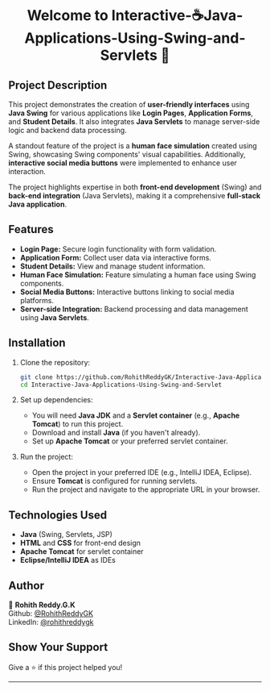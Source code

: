 <h1 align="center">Welcome to Interactive-☕Java-Applications-Using-Swing-and-Servlets 👋</h1>
<p>
</p>

## Project Description

This project demonstrates the creation of **user-friendly interfaces** using **Java Swing** for various applications like **Login Pages**, **Application Forms**, and **Student Details**. It also integrates **Java Servlets** to manage server-side logic and backend data processing.

A standout feature of the project is a **human face simulation** created using Swing, showcasing Swing components' visual capabilities. Additionally, **interactive social media buttons** were implemented to enhance user interaction.

The project highlights expertise in both **front-end development** (Swing) and **back-end integration** (Java Servlets), making it a comprehensive **full-stack Java application**.

## Features

- **Login Page:** Secure login functionality with form validation.
- **Application Form:** Collect user data via interactive forms.
- **Student Details:** View and manage student information.
- **Human Face Simulation:** Feature simulating a human face using Swing components.
- **Social Media Buttons:** Interactive buttons linking to social media platforms.
- **Server-side Integration:** Backend processing and data management using **Java Servlets**.

## Installation

1. Clone the repository:
    ```bash
    git clone https://github.com/RohithReddyGK/Interactive-Java-Applications-Using-Swing-and-Servlet.git
    cd Interactive-Java-Applications-Using-Swing-and-Servlet
    ```

2. Set up dependencies:
    - You will need **Java JDK** and a **Servlet container** (e.g., **Apache Tomcat**) to run this project.
    - Download and install **Java** (if you haven't already).
    - Set up **Apache Tomcat** or your preferred servlet container.

3. Run the project:
    - Open the project in your preferred IDE (e.g., IntelliJ IDEA, Eclipse).
    - Ensure **Tomcat** is configured for running servlets.
    - Run the project and navigate to the appropriate URL in your browser.

## Technologies Used

- **Java** (Swing, Servlets, JSP)
- **HTML** and **CSS** for front-end design
- **Apache Tomcat** for servlet container
- **Eclipse/IntelliJ IDEA** as IDEs

## Author

👤 **Rohith Reddy.G.K**  
Github: [@RohithReddyGK](https://github.com/RohithReddyGK)  
LinkedIn: [@rohithreddygk](https://linkedin.com/in/rohithreddygk)

## Show Your Support

Give a ⭐️ if this project helped you!

---
